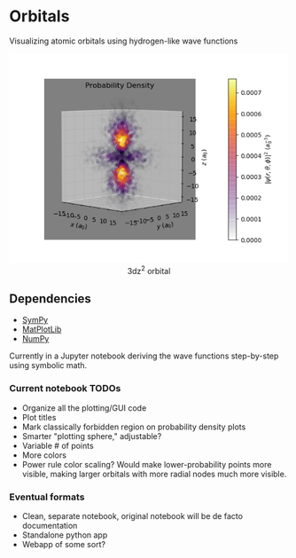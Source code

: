 # Orbitals
Visualizing atomic orbitals using hydrogen-like wave functions
<div align="center">
 <img src="./data/3dz2.png"
 alt="3dz^2 orbital">
 3dz<sup>2</sup> orbital
</div>



## Dependencies
- [SymPy](https://www.sympy.org/)
- [MatPlotLib](https://matplotlib.org/)
- [NumPy](https://numpy.org/)

Currently in a Jupyter notebook deriving the wave functions step-by-step using symbolic math.

### Current notebook TODOs
- Organize all the plotting/GUI code
- Plot titles
- Mark classically forbidden region on probability density plots
- Smarter "plotting sphere," adjustable?
- Variable # of points
- More colors
- Power rule color scaling? Would make lower-probability points more visible, making larger orbitals with more radial nodes much more visible.


### Eventual formats
- Clean, separate notebook, original notebook will be de facto documentation
- Standalone python app
- Webapp of some sort?